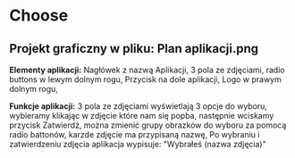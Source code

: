# Choose

## Projekt graficzny w pliku: Plan aplikacji.png

**Elementy aplikacji:**
Nagłówek z nazwą Aplikacji, 
3 pola ze zdjęciami, 
radio buttons w lewym dolnym rogu, 
Przycisk na dole aplikacji, 
Logo w prawym dolnym rogu, 

**Funkcje aplikacji:**
3 pola ze zdjęciami wyświetlają 3 opcje do wyboru, 
wybieramy klikając w zdjęcie które nam się popba, 
następnie wciskamy przycisk Zatwierdź, 
można zmienić grupy obrazków do wyboru za pomocą radio battonów, 
karzde zdjęcie ma przypisaną nazwę, 
Po wybraniu i zatwierdzeniu zdjęcia aplikacja wypisuje: 
"Wybrałeś (nazwa zdjęcia)"


